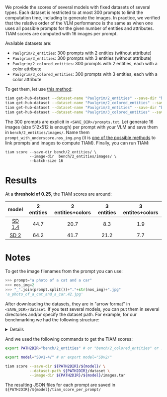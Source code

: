 We provide the scores of several models with fixed datasets of several types. Each dataset is restricted to at most 300 prompts to limit the computation time, including to generate the images. In practice, we verified that the relative order of the VLM performance is the same as when one uses all possible prompts for the given number of entities and attributes. TIAM scores are computed with 16 images per prompt.

Available datasets are:
* `Paulgrim/2_entities`: 300 prompts with 2 entities (without attribute)
* `Paulgrim/3_entities`: 300 prompts with 3 entities (without attribute)
* `Paulgrim/2_colored_entities`: 300 prompts with 2 entities, each with a color attribute
* `Paulgrim/3_colored_entities`: 300 prompts with 3 entities, each with a color attribute

To get them, let use [this method](../README.md#from-huggingface):
```bash
tiam get-hub-dataset --dataset-name "Paulgrim/2_entities" --save-dir "bench/2_entities/"
tiam get-hub-dataset --dataset-name "Paulgrim/2_colored_entities" --save-dir "bench/2_colored_entities/"
tiam get-hub-dataset --dataset-name "Paulgrim/3_entities" --save-dir "bench/3_entities/"
tiam get-hub-dataset --dataset-name "Paulgrim/3_colored_entities" --save-dir "bench/3_colored_entities/"
```

The 300 prompts are explicit in `<SAVE_DIR>/prompts.txt`. Let generate 16 images (size 512x512 is enough) per prompt with your VLM and save them in `bench/2_entities/images/`. Name them `prompt_with_underscore.nos_img.png` (it is [one of the possible methods](../README.md#linking-images-to-prompt) to link prompts and images to compute TIAM). Finally, you can run TIAM:

```
tiam score --save-dir bench/2_entities/ \
           --image-dir  bench/2_entities/images/ \
           --batch-size 16
```

# Results
At a **threshold of 0.25**, the TIAM scores are around:

| model | 2 entities | 2 entities+colors| 3 entities  | 3 entites+colors|
|:-------:|:-------:|:-------:|:-------:|:-------:|
| [SD 1.4](https://huggingface.co/CompVis/stable-diffusion-v1-4) | 44.7 | 20.7 | 8.3 | 1.9 |
| [SD 2](https://huggingface.co/stabilityai/stable-diffusion-2) | 64.2 | 41.7 | 21.2 | 7.7 |

# Notes
To get the image filenames from the prompt you can use:
```python
>>> prompt="a photo of a cat and a car"
>>> nos_img=2                                       
>>> "_".join(prompt.split())+"."+str(nos_img)+".jpg"
'a_photo_of_a_cat_and_a_car.42.jpg'
```
After downloading the datasets, they are in "arrow format" in `<SAVE_DIR>/dataset`. If you test several models, you can put them in several directories and/or specify the dataset path. For example, for our benchmarking we had the following structure:

<details>

```
.
├── 2_colored_entities
│   ├── dataset
│   │   ├── data-00000-of-00001.arrow
│   │   ├── dataset_info.json
│   │   └── state.json
│   ├── dataset_dict.json
│   ├── prompts.txt
│   ├── SDv1-4
│   │   ├── dataset_prompt
│   │   │   ├── data-00000-of-00001.arrow
│   │   │   ├── dataset_info.json
│   │   │   └── state.json
│   │   ├── images.tar
│   │   ├── index.txt
│   └── SDv2
│       ├── dataset_prompt
│       │   ├── data-00000-of-00001.arrow
│       │   ├── dataset_info.json
│       │   └── state.json
│       ├── images.tar
│       ├── index.txt
├── 2_entities
│   ├── dataset
│   │   ├── data-00000-of-00001.arrow
│   │   ├── dataset_info.json
│   │   └── state.json
│   ├── dataset_dict.json
│   ├── prompts.txt
│   ├── SDv1-4
│   │   ├── dataset_prompt
│   │   │   ├── data-00000-of-00001.arrow
│   │   │   ├── dataset_info.json
│   │   │   └── state.json
│   │   ├── images.tar
│   │   └── index.txt
│   └── SDv2
│       ├── dataset_prompt
│       │   ├── data-00000-of-00001.arrow
│       │   ├── dataset_info.json
│       │   └── state.json
│       ├── images.tar
│       └── index.txt
├── 3_colored_entities
│   ├── dataset
│   │   ├── data-00000-of-00001.arrow
│   │   ├── dataset_info.json
│   │   └── state.json
│   ├── dataset_dict.json
│   ├── prompts.txt
│   ├── SDv1-4
│   │   ├── dataset_prompt
│   │   │   ├── data-00000-of-00001.arrow
│   │   │   ├── dataset_info.json
│   │   │   └── state.json
│   │   ├── images.tar
│   │   ├── index.txt
│   └── SDv2
│       ├── dataset_prompt
│       │   ├── data-00000-of-00001.arrow
│       │   ├── dataset_info.json
│       │   └── state.json
│       ├── images.tar
│       ├── index.txt
└── 3_entities
    ├── dataset
    │   ├── data-00000-of-00001.arrow
    │   ├── dataset_info.json
    │   └── state.json
    ├── dataset_dict.json
    ├── prompts.txt
    ├── SDv1-4
    │   ├── images.tar
    │   └── index.txt
    └── SDv2
        ├── dataset_prompt
        │   ├── data-00000-of-00001.arrow
        │   ├── dataset_info.json
        │   └── state.json
        ├── images.tar
        ├── index.txt

```

</details>

And we used the following commands to get the TIAM scores:
```bash
export PATH2DIR="bench/2_entities" # or "bench/2_colored_entities" or ...

export model="SDv1-4/" # or export model="SDv2/"

tiam score --save-dir ${PATH2DIR}/${model}/ \
           --dataset-path ${PATH2DIR}/dataset \
           --image-dir ${PATH2DIR}/${model}/images.tar

```
The resulting JSON files for each prompt are saved in `${PATH2DIR}/${model}/tiam_score_per_prompt/`